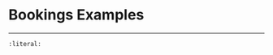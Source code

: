 # Bookings Examples
----------------------------

```{literalinclude} ../../examples/class_bookings_examples.py
:literal:
```
